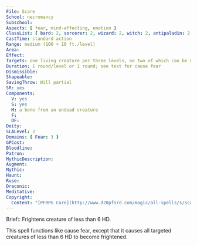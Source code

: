 ```yaml
---
File: Scare
School: necromancy
Subschool: 
Aspects: [ fear, mind-affecting, emotion ]
ClassList: { bard: 2, sorcerer: 2, wizard: 2, witch: 2, antipaladin: 2, shaman: 2, occultist: 2, psychic: 2, mesmerist: 2, spiritualist: 2, medium: 2 }
CastTime: standard action
Range: medium (100 + 10 ft./level)
Area: 
Effect: 
Targets: one living creature per three levels, no two of which can be more than 30 ft. apart
Duration: 1 round/level or 1 round; see text for cause fear
Dismissible: 
Shapeable: 
SavingThrow: Will partial
SR: yes
Components:
  V: yes
  S: yes
  M: a bone from an undead creature
  F: 
  DF: 
Deity: 
SLALevel: 2
Domains: { Fear: 3 }
GPCost: 
Bloodline: 
Patron: 
MythicDescription: 
Augment: 
Mythic: 
Haunt: 
Ruse: 
Draconic: 
Meditative: 
Copyright:
  Content: "[PFRPG Core](http://www.d20pfsrd.com/magic/all-spells/s/scare)"
---
```

Brief:: Frightens creature of less than 6 HD.

This spell functions like cause fear, except that it causes all targeted creatures of less than 6 HD to become frightened.
